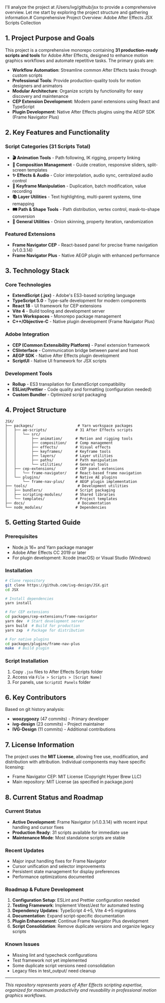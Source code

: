 I'll analyze the project at /Users/ivg/github/jsx to provide a comprehensive overview. Let me start by exploring the project structure and gathering information.# Comprehensive Project Overview: Adobe After Effects JSX Scripts Collection

## 1. Project Purpose and Goals

This project is a comprehensive monorepo containing **31 production-ready scripts and tools** for Adobe After Effects, designed to enhance motion graphics workflows and automate repetitive tasks. The primary goals are:

- **Workflow Automation**: Streamline common After Effects tasks through custom scripts
- **Professional Tools**: Provide production-quality tools for motion designers and animators
- **Modular Architecture**: Organize scripts by functionality for easy discovery and maintenance
- **CEP Extension Development**: Modern panel extensions using React and TypeScript
- **Plugin Development**: Native After Effects plugins using the AEGP SDK (Frame Navigator Plus)

## 2. Key Features and Functionality

### Script Categories (31 Scripts Total)
- **🎬 Animation Tools** - Path following, IK rigging, property linking
- **📐 Composition Management** - Guide creation, responsive sliders, split-screen templates  
- **✨ Effects & Audio** - Color interpolation, audio sync, centralized audio control
- **🔑 Keyframe Manipulation** - Duplication, batch modification, value recording
- **📚 Layer Utilities** - Text highlighting, multi-parent systems, time remapping
- **🛤️ Path & Shape Tools** - Path distribution, vertex control, mask-to-shape conversion
- **🔧 General Utilities** - Onion skinning, property iteration, randomization

### Featured Extensions
- **Frame Navigator CEP** - React-based panel for precise frame navigation (v1.0.3.14)
- **Frame Navigator Plus** - Native AEGP plugin with enhanced performance

## 3. Technology Stack

### Core Technologies
- **ExtendScript (.jsx)** - Adobe's ES3-based scripting language
- **TypeScript 5.0** - Type-safe development for modern components
- **React 18** - UI framework for CEP extensions
- **Vite 4** - Build tooling and development server
- **Yarn Workspaces** - Monorepo package management
- **C++/Objective-C** - Native plugin development (Frame Navigator Plus)

### Adobe Integration
- **CEP (Common Extensibility Platform)** - Panel extension framework
- **CSInterface** - Communication bridge between panel and host
- **AEGP SDK** - Native After Effects plugin development
- **ScriptUI** - Native UI framework for JSX scripts

### Development Tools
- **Rollup** - ES3 transpilation for ExtendScript compatibility
- **ESLint/Prettier** - Code quality and formatting (configuration needed)
- **Custom Bundler** - Optimized script packaging

## 4. Project Structure

```
JSX/
├── packages/                    # Yarn workspace packages
│   ├── ae-scripts/             # 31 After Effects scripts
│   │   └── src/
│   │       ├── animation/      # Motion and rigging tools
│   │       ├── composition/    # Comp management
│   │       ├── effects/        # Visual effects
│   │       ├── keyframes/      # Keyframe tools
│   │       ├── layers/         # Layer utilities
│   │       ├── paths/          # Path manipulation
│   │       └── utilities/      # General tools
│   ├── cep-extensions/         # CEP panel extensions
│   │   └── frame-navigator/    # React-based frame navigation
│   └── plugins/                # Native AE plugins
│       └── frame-nav-plus/     # AEGP plugin implementation
├── tools/                       # Development utilities
│   ├── bundlers/               # Script packaging
│   ├── scripting-modules/      # Shared libraries
│   └── templates/              # Project templates
├── docs/                        # Documentation
└── node_modules/               # Dependencies
```

## 5. Getting Started Guide

### Prerequisites
- Node.js 16+ and Yarn package manager
- Adobe After Effects CC 2019 or later
- For plugin development: Xcode (macOS) or Visual Studio (Windows)

### Installation
```bash
# Clone repository
git clone https://github.com/ivg-design/JSX.git
cd JSX

# Install dependencies
yarn install

# For CEP extensions
cd packages/cep-extensions/frame-navigator
yarn dev  # Start development server
yarn build  # Build for production
yarn zxp  # Package for distribution

# For native plugins
cd packages/plugins/frame-nav-plus
make  # Build plugin
```

### Script Installation
1. Copy `.jsx` files to After Effects Scripts folder
2. Access via `File > Scripts > [Script Name]`
3. For panels, use `ScriptUI Panels` folder

## 6. Key Contributors

Based on git history analysis:
- **woozygoozy** (47 commits) - Primary developer
- **ivg-design** (23 commits) - Project maintainer
- **IVG-Design** (11 commits) - Additional contributions

## 7. License Information

The project uses the **MIT License**, allowing free use, modification, and distribution with attribution. Individual components may have specific licensing:
- Frame Navigator CEP: MIT License (Copyright Hyper Brew LLC)
- Main repository: MIT License (as specified in package.json)

## 8. Current Status and Roadmap

### Current Status
- **Active Development**: Frame Navigator (v1.0.3.14) with recent input handling and cursor fixes
- **Production Ready**: 31 scripts available for immediate use
- **Maintenance Mode**: Most standalone scripts are stable

### Recent Updates
- Major input handling fixes for Frame Navigator
- Cursor unification and selector improvements
- Persistent state management for display preferences
- Performance optimizations documented

### Roadmap & Future Development
1. **Configuration Setup**: ESLint and Prettier configuration needed
2. **Testing Framework**: Implement Vitest/Jest for automated testing
3. **Dependency Updates**: TypeScript 4→5, Vite 4→5 migrations
4. **Documentation**: Expand script-specific documentation
5. **Plugin Enhancement**: Continue Frame Navigator Plus development
6. **Script Consolidation**: Remove duplicate versions and organize legacy scripts

### Known Issues
- Missing lint and typecheck configurations
- Test framework not yet implemented
- Some duplicate script versions need consolidation
- Legacy files in test_output/ need cleanup

---

*This repository represents years of After Effects scripting expertise, organized for maximum productivity and reusability in professional motion graphics workflows.*